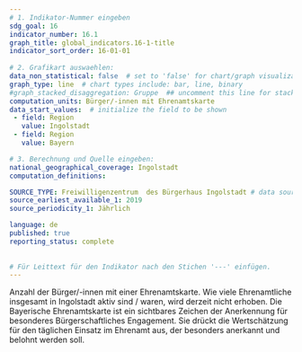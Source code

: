 ```yaml
---
# 1. Indikator-Nummer eingeben 
sdg_goal: 16 
indicator_number: 16.1
graph_title: global_indicators.16-1-title
indicator_sort_order: 16-01-01
 
# 2. Grafikart auswaehlen: 
data_non_statistical: false  # set to 'false' for chart/graph visualization 
graph_type: line  # chart types include: bar, line, binary 
#graph_stacked_disaggregation: Gruppe  ## uncomment this line for stacked bars. eplace 'Geschlecht' with the field of aggregation. 
computation_units: Bürger/-innen mit Ehrenamtskarte  
data_start_values:  # initialize the field to be shown  
 - field: Region 
   value: Ingolstadt 
 - field: Region 
   value: Bayern 

# 3. Berechnung und Quelle eingeben: 
national_geographical_coverage: Ingolstadt
computation_definitions: 

SOURCE_TYPE: Freiwilligenzentrum  des Bürgerhaus Ingolstadt # data source  
source_earliest_available_1: 2019
source_periodicity_1: Jährlich

language: de   
published: true 
reporting_status: complete
 
 
# Für Leittext für den Indikator nach den Stichen '---' einfügen. 
---
```

Anzahl der Bürger/-innen mit einer Ehrenamtskarte. Wie viele Ehrenamtliche insgesamt in Ingolstadt aktiv sind / waren, wird derzeit nicht erhoben. Die Bayerische Ehrenamtskarte ist ein sichtbares Zeichen der Anerkennung für besonderes Bürgerschaftliches Engagement. Sie drückt die Wertschätzung für den täglichen Einsatz im Ehrenamt aus, der besonders anerkannt und belohnt werden soll. 
